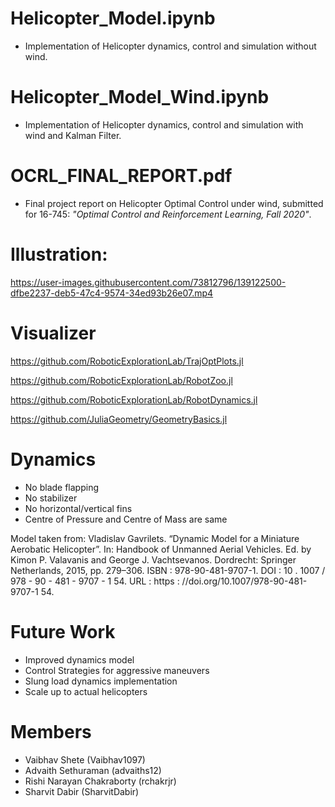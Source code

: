 # Helicopter_Model.ipynb
- Implementation of Helicopter dynamics, control and simulation without wind.

# Helicopter_Model_Wind.ipynb
- Implementation of Helicopter dynamics, control and simulation with wind and Kalman Filter.

# OCRL_FINAL_REPORT.pdf
- Final project report on Helicopter Optimal Control under wind, submitted for 16-745: _"Optimal Control and Reinforcement Learning, Fall 2020"_.

# Illustration:

https://user-images.githubusercontent.com/73812796/139122500-dfbe2237-deb5-47c4-9574-34ed93b26e07.mp4


# Visualizer
https://github.com/RoboticExplorationLab/TrajOptPlots.jl

https://github.com/RoboticExplorationLab/RobotZoo.jl

https://github.com/RoboticExplorationLab/RobotDynamics.jl

https://github.com/JuliaGeometry/GeometryBasics.jl

# Dynamics
- No blade flapping
- No stabilizer
- No horizontal/vertical fins
- Centre of Pressure and Centre of Mass are same

Model taken from: Vladislav Gavrilets. “Dynamic Model for a Miniature Aerobatic Helicopter”. In: Handbook of Unmanned Aerial Vehicles. Ed. by Kimon P. Valavanis and
George J. Vachtsevanos. Dordrecht: Springer Netherlands, 2015, pp. 279–306. ISBN : 978-90-481-9707-1.
DOI : 10 . 1007 / 978 - 90 - 481 - 9707 - 1 54. URL : https :
//doi.org/10.1007/978-90-481-9707-1 54.

# Future Work
- Improved dynamics model
- Control Strategies for aggressive maneuvers
- Slung load dynamics implementation
- Scale up to actual helicopters

# Members
- Vaibhav Shete (Vaibhav1097)
- Advaith Sethuraman (advaiths12)
- Rishi Narayan Chakraborty (rchakrjr)
- Sharvit Dabir (SharvitDabir)

